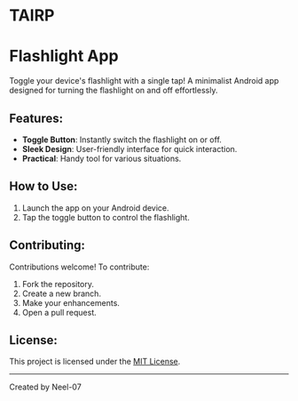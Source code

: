 # TAIRP
# Flashlight App

Toggle your device's flashlight with a single tap! A minimalist Android app designed for turning the flashlight on and off effortlessly.

## Features:

- **Toggle Button**: Instantly switch the flashlight on or off.
- **Sleek Design**: User-friendly interface for quick interaction.
- **Practical**: Handy tool for various situations.

## How to Use:

1. Launch the app on your Android device.
2. Tap the toggle button to control the flashlight.

## Contributing:

Contributions welcome! To contribute:

1. Fork the repository.
2. Create a new branch.
3. Make your enhancements.
4. Open a pull request.

## License:

This project is licensed under the [MIT License](LICENSE).

---

Created by Neel-07

